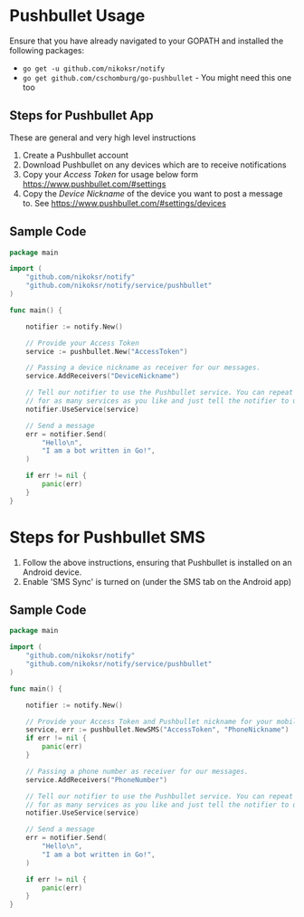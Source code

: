 # Pushbullet Usage

Ensure that you have already navigated to your GOPATH and installed the following packages:

* `go get -u github.com/nikoksr/notify`
* `go get github.com/cschomburg/go-pushbullet` - You might need this one too

## Steps for Pushbullet App

These are general and very high level instructions

1. Create a Pushbullet account
2. Download Pushbullet on any devices which are to receive notifications
3. Copy your *Access Token* for usage below form https://www.pushbullet.com/#settings
4. Copy the *Device Nickname* of the device you want to post a message to. See https://www.pushbullet.com/#settings/devices

## Sample Code

```go
package main

import (
    "github.com/nikoksr/notify"
    "github.com/nikoksr/notify/service/pushbullet"
)

func main() {

    notifier := notify.New()

    // Provide your Access Token
    service := pushbullet.New("AccessToken")

    // Passing a device nickname as receiver for our messages.
    service.AddReceivers("DeviceNickname")

    // Tell our notifier to use the Pushbullet service. You can repeat the above process
    // for as many services as you like and just tell the notifier to use them.
    notifier.UseService(service)

    // Send a message
    err = notifier.Send(
        "Hello\n",
        "I am a bot written in Go!",
    )

    if err != nil {
        panic(err)
    }
}
```


# Steps for Pushbullet SMS

1. Follow the above instructions, ensuring that Pushbullet is installed on an Android device.
2. Enable 'SMS Sync' is turned on (under the SMS tab on the Android app)

## Sample Code

```go
package main

import (
    "github.com/nikoksr/notify"
    "github.com/nikoksr/notify/service/pushbullet"
)

func main() {

    notifier := notify.New()

    // Provide your Access Token and Pushbullet nickname for your mobile device
    service, err := pushbullet.NewSMS("AccessToken", "PhoneNickname")
    if err != nil {
        panic(err)
    }

    // Passing a phone number as receiver for our messages.
    service.AddReceivers("PhoneNumber")

    // Tell our notifier to use the Pushbullet service. You can repeat the above process
    // for as many services as you like and just tell the notifier to use them.
    notifier.UseService(service)

    // Send a message
    err = notifier.Send(
        "Hello\n",
        "I am a bot written in Go!",
    )

    if err != nil {
        panic(err)
    }
}
```

